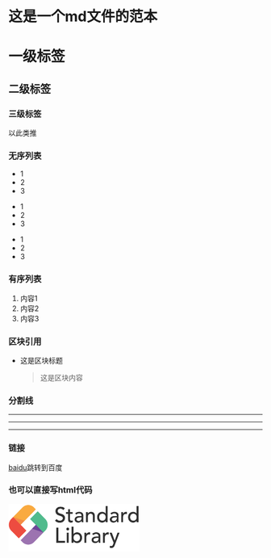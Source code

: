 # 这是一个md文件的范本

#   一级标签
##  二级标签
### 三级标签
以此类推

### 无序列表
* 1
* 2
* 3
+ 1
+ 2
+ 3
- 1
- 2
- 3

### 有序列表
1. 内容1
2. 内容2
3. 内容3

### 区块引用
* 这是区块标题
    >这是区块内容

### 分割线
***
******
---

### 链接
[baidu](http://www.baidu.com)跳转到百度
### 也可以直接写html代码
<p>
    <img width="260px" src="stdlib.png">
</p>